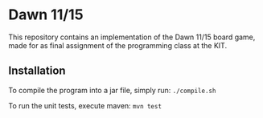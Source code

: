# Dawn 11/15

This repository contains an implementation of the Dawn 11/15 board game, made for as final assignment of the programming class at the KIT.

## Installation
To compile the program into a jar file, simply run: `./compile.sh`

To run the unit tests, execute maven: `mvn test`
